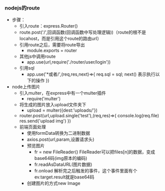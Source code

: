 ### nodejs的route
+ 步骤：
    + 引入route：express.Router()
    + route.post('/',回调函数(回调函数中写处理逻辑))（route的根不是locahost，而是引用这个route的路由url）
    + 引用route之后，需要将route导出
        + module.exports = router
    + 其他js中调用route
        + app.use(url,require('./router/user/login'))
    + 引用sql
        + app.use('*或者/',(req,res,next)=>{
            req.sql = sql;
            next()  表示执行以下的操作
        })
+ node上传图片
    + 引入multer，在express中有一个multer插件
        + require('multer')  
    + 将生成的图片放入upload文件夹下
        + upload = multer({dest:'uploads/'})
    + router.post(url,upload.single('test'),(req,res)=>{
        console.log(req.file)
        res.send('upload img')
    })
    + 前端页面处理
        + 使用formData转换为二进制数据
        + axios.post(url,param,设置请求头)
        + 预览图片
            + fr = new FileReader()    FileReader可以把files[n]的数据，变成base64码(img原本的编码)
            + fr.readAsDataURL(图片数据)
            + fr.onload  解析完之后触发的事件，这个事件里面有个ev.target.result就是base64码
        + 创建图片的方式new Image